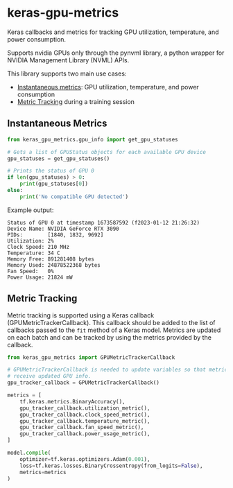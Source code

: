 # keras-gpu-metrics

Keras callbacks and metrics for tracking GPU utilization, temperature, and power consumption.

Supports nvidia GPUs only through the pynvml library, a python wrapper for NVIDIA Management Library (NVML) APIs.

This library supports two main use cases:
- [Instantaneous metrics](#instantaneous-metrics): GPU utilization, temperature, and power consumption
- [Metric Tracking](#metric-tracking) during a training session

## Instantaneous Metrics

```python
from keras_gpu_metrics.gpu_info import get_gpu_statuses

# Gets a list of GPUStatus objects for each available GPU device
gpu_statuses = get_gpu_statuses()

# Prints the status of GPU 0
if len(gpu_statuses) > 0:
    print(gpu_statuses[0])
else:
    print('No compatible GPU detected')
```

Example output:
```
Status of GPU 0 at timestamp 1673587592 (f2023-01-12 21:26:32)
Device Name: NVIDIA GeForce RTX 3090
PIDs:        [1840, 1832, 9692]
Utilization: 2%
Clock Speed: 210 MHz
Temperature: 34 C
Memory Free: 891281408 bytes
Memory Used: 24878522368 bytes
Fan Speed:   0%
Power Usage: 21824 mW
```

## Metric Tracking

Metric tracking is supported using a Keras callback (GPUMetricTrackerCallback).  This callback should be added to the
list of callbacks passed to the `fit` method of a Keras model.  Metrics are updated on each batch and can be tracked
by using the metrics provided by the callback.

```python
from keras_gpu_metrics import GPUMetricTrackerCallback

# GPUMetricTrackerCallback is needed to update variables so that metrics (which are part of the tensorflow graph) can
# receive updated GPU info.
gpu_tracker_callback = GPUMetricTrackerCallback()

metrics = [
    tf.keras.metrics.BinaryAccuracy(),
    gpu_tracker_callback.utilization_metric(),
    gpu_tracker_callback.clock_speed_metric(),
    gpu_tracker_callback.temperature_metric(),
    gpu_tracker_callback.fan_speed_metric(),
    gpu_tracker_callback.power_usage_metric(),
]

model.compile(
    optimizer=tf.keras.optimizers.Adam(0.001),
    loss=tf.keras.losses.BinaryCrossentropy(from_logits=False),
    metrics=metrics
)
```